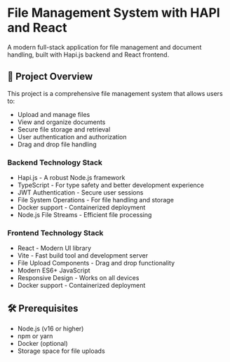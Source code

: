 # File Management System with HAPI and React

A modern full-stack application for file management and document handling, built with Hapi.js backend and React frontend.

## 🚀 Project Overview

This project is a comprehensive file management system that allows users to:
- Upload and manage files
- View and organize documents
- Secure file storage and retrieval
- User authentication and authorization
- Drag and drop file handling

### Backend Technology Stack
- Hapi.js - A robust Node.js framework
- TypeScript - For type safety and better development experience
- JWT Authentication - Secure user sessions
- File System Operations - For file handling and storage
- Docker support - Containerized deployment
- Node.js File Streams - Efficient file processing

### Frontend Technology Stack
- React - Modern UI library
- Vite - Fast build tool and development server
- File Upload Components - Drag and drop functionality
- Modern ES6+ JavaScript
- Responsive Design - Works on all devices
- Docker support - Containerized deployment

## 🛠 Prerequisites

- Node.js (v16 or higher)
- npm or yarn
- Docker (optional)
- Storage space for file uploads

